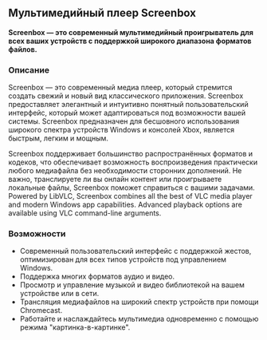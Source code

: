 <!-- Markdown version of store listing for localization. -->
<!-- Feel free to adapt or modify key points if necessary. -->
## Мультимедийный плеер Screenbox

**Screenbox — это современный мультимедийный проигрыватель для всех ваших устройств с поддержкой широкого диапазона форматов файлов.**

### Описание

Screenbox — это современный медиа плеер, который стремится создать свежий и новый вид классического приложения. Screenbox предоставляет элегантный и интуитивно понятный пользовательский интерфейс, который может адаптироваться под возможности вашей системы. Screenbox предназначен для бесшовного использования широкого спектра устройств Windows и консолей Xbox, является быстрым, легким и мощным.

Screenbox поддерживает большинство распространённых форматов и кодеков, что обеспечивает возможность воспроизведения практически любого медиафайла без необходимости сторонних дополнений. Не важно, транслируете ли вы онлайн контент или проигрываете локальные файлы, Screenbox поможет справиться с вашими задачами. Powered by LibVLC, Screenbox combines all the best of VLC media player and modern Windows app capabilities. Advanced playback options are available using VLC command-line arguments.

### Возможности

- Современный пользовательский интерфейс с поддержкой жестов, оптимизирован для всех типов устройств под управлением Windows.
- Поддержка многих форматов аудио и видео.
- Просмотр и управление музыкой и видео библиотекой на вашем устройстве или в сети.
- Трансляция медиафайлов на широкий спектр устройств при помощи Chromecast.
- Работайте и наслаждайтесь мультимедиа одновременно с помощью режима "картинка-в-картинке".
